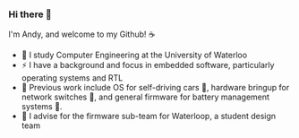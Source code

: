 ### Hi there 👋

I'm Andy, and welcome to my Github! ☕  

- 🌱 I study Computer Engineering at the University of Waterloo
- ⚡ I have a background and focus in embedded software, particularly operating systems and RTL 
- 💼 Previous work include OS for self-driving cars 🚗, hardware bringup for network switches 📶, and general firmware for battery management systems 🔋. 
- 🚆 I advise for the firmware sub-team for Waterloop, a student design team

<!-- - 🌱 I'm a 4B Computer Engineering student at the University of Waterloo
- 💼 I'm a SWE intern @ Cruise, working on the Embedded OS team
- 🚆 I'm an advisor for the firmware subteam at Waterloop, a student design team @ uwaterloo
- ⚡ My interests are in embedded and firmware development, hardware, RTL, and IC verification and design
- 🔭 I've previously interned at Arista Networks 🌐,Nuvation Energy 🔋, VirtaMove 🖥️, and Gov. of Canada 🍁 
- 📫 Let's chat! My website is [here](https://andyren.me) and my resume can be found [here](https://andyren.me/Resume_3B_v9.pdf)
- 💪 Fun fact: I'm an avid athlete - I love to lift weights and running long distances (aiming for a 6 minute mile) -->


<!-- 💼 I'm currently seeking a Winter 2022 internship relating to embedded software, and hardware/RTL verification and design
<!--- 👯 I’m currently seeking a Winter 2021 internship in software development
<!--
**ren-andy/ren-andy** is a ✨ _special_ ✨ repository because its `README.md` (this file) appears on your GitHub profile.

Here are some ideas to get you started:

- 🔭 I’m currently working on ...
- 🌱 I’m currently learning ...
- 👯 I’m looking to collaborate on ...
- 🤔 I’m looking for help with ...
- 💬 Ask me about ...
- 📫 How to reach me: ...
- 😄 Pronouns: ...
- ⚡ Fun fact: ...
-->
